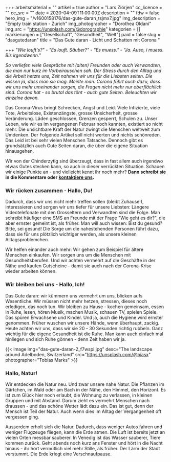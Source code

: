 +++
arbeitsmaterial = ""
artikel = true
author = "Lars Ziörjen"
cc_licence = ""
cc_src = ""
date = 2020-04-09T11:00:00Z
description = ""
fdw = false
hero_img = "/v1600158176/das-gute-daran_tsjmx7.jpg"
img_description = "Empty train station - Zurich"
img_photographer = "Dorothea Oldani"
img_src = "https://unsplash.com/@dorographie"
kategorien = []
markierungen = ["Gesellschaft", "Gesundheit", "Welt"]
paid = false
slug = "dasgutedaran"
title = "Das Gute daran - Licht und Schatten mit Corona "

+++
_"Wie louft's?" - "Es louft. Säuber?" - "Es muess." - "Ja. Auso, i muess. Bis irgendwenn."_

_So verliefen viele Gespräche mit (alten) Freunden oder auch Verwandten, die man nur kurz im Vorbeirauschen sah. Der Stress durch den Alltag und die Arbeit hetzte uns, Zeit nahmen wir uns für die Liebsten selten. Die wissen ja, dass man sie mag. Meinte man. Corona führt auch dazu, dass wir uns mehr umeinander sorgen, die Fragen nicht mehr nur oberflächlich sind. Corona hat - so brutal das tönt - auch gute Seiten. Beleuchten wir einzelne davon._

Das Corona-Virus bringt Schrecken, Angst und Leid. Viele Infizierte, viele Tote, Arbeitslose, Existenzängste, grosse Unsicherheit, grosse Veränderung. Läden geschlossen, Grenzen gesperrt, Schulen zu. Unser Leben, wie wir es im vergangenen Februar noch kannten, existiert so nicht mehr. Die unsichtbare Kraft der Natur zwingt die Menschen weltweit zum Umdenken. Der Folgende Artikel soll nicht werten und nichts schönreden. Das Leid ist bei sehr vielen Menschen Tatsache. Dennoch gibt es grundsätzlich auch Gute Seiten daran, die über die eigene Situation hinausgehen.

Wir von der Chinderzytig sind überzeugt, dass in fast allem auch irgendwo etwas Gutes stecken kann, so auch in dieser verrückten Situation. Schauen wir einige Punkte an - und vielleicht kennt ihr noch mehr? **Dann schreibt sie in die Kommentare oder** [**kontaktiere uns**](https://www.chinderzytig.ch/kontakt/)**.**

### Wir rücken zusammen - Hallo, Du!

Dadurch, dass wir uns nicht mehr treffen sollen (bleibt Zuhause!), interessieren und sorgen wir uns tiefer für unsere Liebsten: Längere Videotelefonate mit den Grosseltern und Verwandten sind die Folge. Man schreibt häufiger eine SMS an Freunde mit der Frage "Wie geht es dir?", die aber ernster gemeint ist, als früher. Man will auch wissen: Bist du gesund? Bitte, sei gesund! Die Sorge um die nahestehenden Personen führt dazu, dass sie für uns plötzlich wichtiger werden, als unsere kleinen Alltagsproblemchen.

Wir helfen einander auch mehr: Wir gehen zum Beispiel für ältere Menschen einkaufen. Wir sorgen uns um die Menschen mit Gesundheitsberufen. Und wir achten vermehrt auf die Geschäfte in der Nähe und kaufen Gutscheine - damit sie auch nach der Corona-Krise wieder arbeiten können.

### Wir bleiben bei uns - Hallo, Ich!

Das Gute daran: wir kümmern uns vermehrt um uns, blicken aufs Wesentliche. Wir müssen nicht mehr hetzen, stressen, dieses noch erledigen, das noch tun. Wir bleiben zu Hause - kochen gemeinsam, essen in Ruhe, lesen, hören Musik, machen Musik, schauen TV, spielen Spiele. Das spüren Erwachsene und Kinder. Und ja, auch die Hygiene wird ernster genommen. Früher wuschen wir unsere Hände, wenn überhaupt, zackig. Heute achten wir uns, dass wir sie 20 - 30 Sekunden richtig rubbeln. Ganz wichtig für die eigene Gesundheit ist die Ruhe. Man kann auch einfach mal hinliegen und sich Ruhe gönnen - denn Zeit haben wir ja.

{{< image img="das-gute-daran-2_f7wspi.jpg" desc="The landscape around Adelboden, Switzerland" src="https://unsplash.com/@biasx" photographer="Tobias Marks" >}}

### Hallo, Natur!

Wir entdecken die Natur neu. Und zwar unsere nahe Natur. Die Pflanzen im Gärtchen, im Wald oder am Bach in der Nähe, den Himmel, den Horizont. Es ist zum Glück hier noch erlaubt, die Wohnung zu verlassen, in kleinen Gruppen und mit Abstand. Darum zieht es vermehrt Menschen nach draussen - und das schöne Wetter lädt dazu ein. Das ist gut, denn der Mensch ist Teil der Natur. Auch wenn dies im Alltag der Vergangenheit oft vergessen ging.

Ausserdem erholt sich die Natur. Dadurch, dass weniger Autos fahren und weniger Flugzeuge fliegen, kann die Erde atmen. Die Luft ist bereits jetzt an vielen Orten messbar sauberer. In Venedig ist das Wasser sauberer, Tiere kommen zurück. Geht abends noch kurz ans Fenster und hört in die Nacht hinaus - ihr hört vermutlich viel mehr Stille, als früher. Der Lärm der Stadt verstummt. Die Erde kriegt eine Verschnaufpause.
